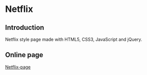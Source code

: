 # Netflix

## Introduction

Netflix style page made with HTML5, CSS3, JavaScript and jQuery.


## Online page

[Netflix-page](https://javierfs94.github.io/Netflix/)
